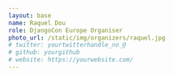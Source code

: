 ```yaml
---
layout: base
name: Raquel Dou
role: DjangoCon Europe Organiser
photo_url: /static/img/organizers/raquel.jpg
# twitter: yourtwitterhandle_no_@
# github: yourgithub
# website: https://yourwebsite.com/
---
```

